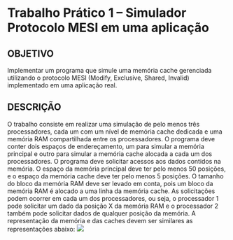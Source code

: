 # Trabalho Prático 1 – Simulador Protocolo MESI em uma aplicação
## OBJETIVO
Implementar um programa que simule uma memória cache gerenciada utilizando o protocolo MESI (Modify, Exclusive, Shared, Invalid) implementado em uma aplicação real.
## DESCRIÇÃO
O trabalho consiste em realizar uma simulação de pelo menos três processadores, cada um com um nível de memória cache dedicada e uma memória RAM compartilhada entre os processadores.
O programa deve conter dois espaços de endereçamento, um para simular a memória principal e outro para simular a memória cache alocada a cada um dos processadores.
O programa deve solicitar acessos aos dados contidos na memória. O espaço da memória principal deve ter pelo menos 50 posições, e o espaço da memória cache deve ter pelo menos 5 posições. O tamanho do bloco da memória RAM deve ser levado em conta, pois um bloco da memória RAM é alocado a uma linha da memória cache.
As solicitações podem ocorrer em cada um dos processadores, ou seja, o processador 1 pode solicitar um dado da posição X da memória RAM e o processador 2 também pode solicitar dados de qualquer posição da memória.
A representação da memória e das caches devem ser similares as representações abaixo:
<img src="https://github.com/user-attachments/assets/43c83ebb-1dcf-4f26-a7ca-784b9369fb2c"/>
